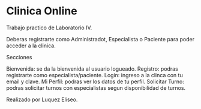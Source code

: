 
# Clinica Online
Trabajo practico de Laboratorio IV.

Deberas registrarte como Administradot, Especialista o Paciente para poder acceder a la clinica.

Secciones

Bienvenida: se da la bienvenida al usuario logueado.
Registro: podras registrarte como especialista/paciente.
Login: ingreso a la clinca con tu email y clave.
Mi Perfil: podras ver los datos de tu perfil.
Solicitar Turno: podras solicitar turnos con especialistas segun disponibilidad de turnos.



Realizado por Luquez Eliseo.

